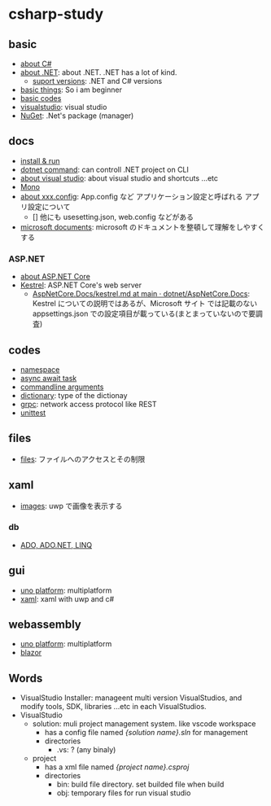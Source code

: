 # csharp-study

## basic

- [about C\#](./docs/aboutCsharp.md)
- [about .NET](./docs/aboutDotnet.md): about .NET. .NET has a lot of kind.
  - [suport versions](./docs/supportVersions.md): .NET and C# versions
- [basic things](./docs/basicthings.md): So i am beginner
- [basic codes](./HelloVisualStudioSolution/README.md)
- [visualstudio](./docs/visualstudio/README.md): visual studio
- [NuGet](./docs/visualstudio/nuget.md): .Net's package (manager)

## docs

- [install & run](./docs/install.md)
- [dotnet command](./docs/dotnet.md): can controll .NET project on CLI
- [about visual studio](./docs/supportVersions.md): about visual studio and shortcuts ...etc
- [Mono](https://www.mono-project.com/docs/)
- [about xxx.config](./docs/appConfig.md): App.config など アプリケーション設定と呼ばれる アプリ設定について
  - [] 他にも usesetting.json, web.config などがある
- [microsoft documents](./msdocs/README.md): microsoft のドキュメントを整頓して理解をしやすくする

### ASP.NET

- [about ASP\.NET Core](https://docs.microsoft.com/ja-jp/aspnet/core/ntroduction-to-aspnet-core?view=aspnetcore-6.0)
- [Kestrel](https://docs.microsoft.com/ja-jp/aspnet/core/fundamentals/servers/kestrel?view=aspnetcore-6.0): ASP.NET Core's web server
  - [AspNetCore\.Docs/kestrel\.md at main · dotnet/AspNetCore\.Docs](https://github.com/dotnet/AspNetCore.Docs/blob/main/aspnetcore/fundamentals/servers/kestrel.md): Kestrel についての説明ではあるが、Microsoft サイト では記載のない appsettings.json での設定項目が載っている(まとまっていないので要調査)

## codes

- [namespace](./namespace/README.md)
- [async await task](./codes/asyncAwaitTask.md)
- [commandline arguments](./docs/getCommandlineArgs.md)
- [dictionary](./codes/dictionary.md): type of the dictionay
- [grpc](./docs/grpc/README.md): network access protocol like REST
- [unittest](./docs/unittest.md)

## files

- [files](./files/README.md): ファイルへのアクセスとその制限

## xaml

- [images](./images/README.md): uwp で画像を表示する

### db

- [ADO, ADO.NET, LINQ](./docs/ado/README.md)

## gui

- [uno platform](./docs/unoPlatform.md): multiplatform
- [xaml](./xaml/README.md): xaml with uwp and c#

## webassembly

- [uno platform](./docs/unoPlatform.md): multiplatform
- [blazor](./brazor/README.md)

## Words

- VisualStudio Installer: manageent multi version VisualStudios, and modify tools, SDK, libraries ...etc in each VisualStudios.
- VisualStudio
  - solution: muli project management system. like vscode workspace
    - has a config file named _{solution name}.sln_ for management
    - directories
      - .vs: ? (any binaly)
  - project
    - has a xml file named _{project name}.csproj_
    - directories
      - bin: build file directory. set builded file when build
      - obj: temporary files for run visual studio
